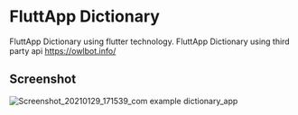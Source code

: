 # FluttApp Dictionary

FluttApp Dictionary using flutter technology.
FluttApp Dictionary using third party api https://owlbot.info/

## Screenshot

![Screenshot_20210129_171539_com example dictionary_app](https://user-images.githubusercontent.com/69412970/106274248-ca420a80-6255-11eb-9b2a-3a833e9cf031.jpg)
